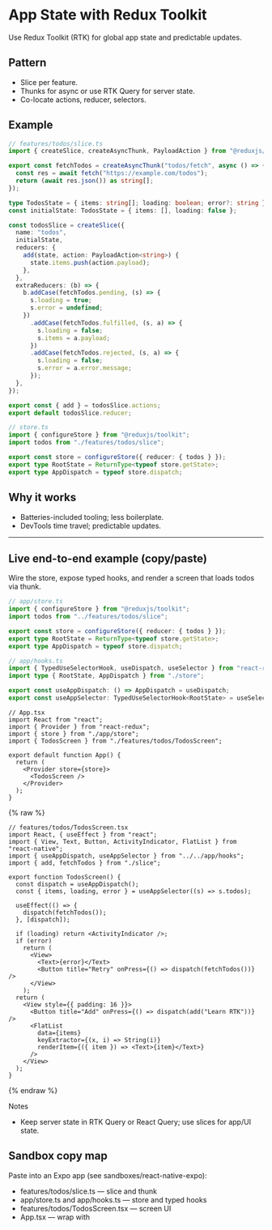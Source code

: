 # App State with Redux Toolkit

Use Redux Toolkit (RTK) for global app state and predictable updates.

## Pattern

- Slice per feature.
- Thunks for async or use RTK Query for server state.
- Co-locate actions, reducer, selectors.

## Example

```ts
// features/todos/slice.ts
import { createSlice, createAsyncThunk, PayloadAction } from "@reduxjs/toolkit";

export const fetchTodos = createAsyncThunk("todos/fetch", async () => {
  const res = await fetch("https://example.com/todos");
  return (await res.json()) as string[];
});

type TodosState = { items: string[]; loading: boolean; error?: string };
const initialState: TodosState = { items: [], loading: false };

const todosSlice = createSlice({
  name: "todos",
  initialState,
  reducers: {
    add(state, action: PayloadAction<string>) {
      state.items.push(action.payload);
    },
  },
  extraReducers: (b) => {
    b.addCase(fetchTodos.pending, (s) => {
      s.loading = true;
      s.error = undefined;
    })
      .addCase(fetchTodos.fulfilled, (s, a) => {
        s.loading = false;
        s.items = a.payload;
      })
      .addCase(fetchTodos.rejected, (s, a) => {
        s.loading = false;
        s.error = a.error.message;
      });
  },
});

export const { add } = todosSlice.actions;
export default todosSlice.reducer;
```

```ts
// store.ts
import { configureStore } from "@reduxjs/toolkit";
import todos from "./features/todos/slice";

export const store = configureStore({ reducer: { todos } });
export type RootState = ReturnType<typeof store.getState>;
export type AppDispatch = typeof store.dispatch;
```

## Why it works

- Batteries-included tooling; less boilerplate.
- DevTools time travel; predictable updates.

---

## Live end-to-end example (copy/paste)

Wire the store, expose typed hooks, and render a screen that loads todos via thunk.

```ts
// app/store.ts
import { configureStore } from "@reduxjs/toolkit";
import todos from "../features/todos/slice";

export const store = configureStore({ reducer: { todos } });
export type RootState = ReturnType<typeof store.getState>;
export type AppDispatch = typeof store.dispatch;
```

```ts
// app/hooks.ts
import { TypedUseSelectorHook, useDispatch, useSelector } from "react-redux";
import type { RootState, AppDispatch } from "./store";

export const useAppDispatch: () => AppDispatch = useDispatch;
export const useAppSelector: TypedUseSelectorHook<RootState> = useSelector;
```

```tsx
// App.tsx
import React from "react";
import { Provider } from "react-redux";
import { store } from "./app/store";
import { TodosScreen } from "./features/todos/TodosScreen";

export default function App() {
  return (
    <Provider store={store}>
      <TodosScreen />
    </Provider>
  );
}
```

{% raw %}
```tsx
// features/todos/TodosScreen.tsx
import React, { useEffect } from "react";
import { View, Text, Button, ActivityIndicator, FlatList } from "react-native";
import { useAppDispatch, useAppSelector } from "../../app/hooks";
import { add, fetchTodos } from "./slice";

export function TodosScreen() {
  const dispatch = useAppDispatch();
  const { items, loading, error } = useAppSelector((s) => s.todos);

  useEffect(() => {
    dispatch(fetchTodos());
  }, [dispatch]);

  if (loading) return <ActivityIndicator />;
  if (error)
    return (
      <View>
        <Text>{error}</Text>
        <Button title="Retry" onPress={() => dispatch(fetchTodos())} />
      </View>
    );
  return (
    <View style={{ padding: 16 }}>
      <Button title="Add" onPress={() => dispatch(add("Learn RTK"))} />
      <FlatList
        data={items}
        keyExtractor={(x, i) => String(i)}
        renderItem={({ item }) => <Text>{item}</Text>}
      />
    </View>
  );
}
```
{% endraw %}

Notes

- Keep server state in RTK Query or React Query; use slices for app/UI state.

## Sandbox copy map

Paste into an Expo app (see sandboxes/react-native-expo):

- features/todos/slice.ts — slice and thunk
- app/store.ts and app/hooks.ts — store and typed hooks
- features/todos/TodosScreen.tsx — screen UI
- App.tsx — wrap with <Provider store={store}>
